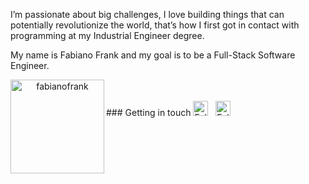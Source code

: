 I’m passionate about big challenges, I love building things that can potentially revolutionize the world, that’s how I first got in contact with programming at my Industrial Engineer degree.

My name is Fabiano Frank and my goal is to be a Full-Stack Software Engineer.

<p align="center">
  <img align="left" src="https://github-readme-stats.vercel.app/api/top-langs?username=fabianofrank&show_icons=true&theme=dark&locale=en&layout=compact" alt="fabianofrank" height="150"/>
</p>
<br></br>
### Getting in touch

<a href="https://twitter.com/fabianofrank" title="Follow me on Twitter">
  <img
    width="24"
    alt="Follow me on Twitter"
    src="https://raw.githubusercontent.com/trekhleb/trekhleb/master/assets/icons/twitter.svg"
  /></a>
&nbsp;
<a href="https://www.linkedin.com/in/fabianofrank/" title="Follow me on LinkedIn">
  <img
    width="24"
    alt="Follow me on LinkedIn"
    src="https://raw.githubusercontent.com/trekhleb/trekhleb/master/assets/icons/linkedin.svg"
  /></a>
&nbsp;
